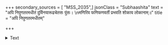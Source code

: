 +++
secondary_sources = [ "MSS_2035",]
jsonClass = "Subhaashita"
text = "अपि निपुणतरमधीतं दुर्विनयारूढचेतसः पुंसः।  \nमणिरिव फणिफणवर्ती प्रभवति शोकाय लोकानाम्॥"
title = "अपि निपुणतरमधीतम्"

+++

<details><summary>Text</summary>

अपि निपुणतरमधीतं दुर्विनयारूढचेतसः पुंसः।  
मणिरिव फणिफणवर्ती प्रभवति शोकाय लोकानाम्॥
</details>
